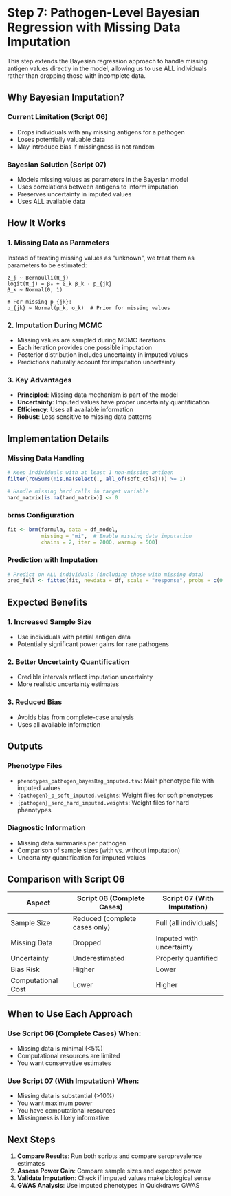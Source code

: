 # Step 7: Pathogen-Level Bayesian Regression with Missing Data Imputation

This step extends the Bayesian regression approach to handle missing antigen values directly in the model, allowing us to use ALL individuals rather than dropping those with incomplete data.

## Why Bayesian Imputation?

### Current Limitation (Script 06)
- Drops individuals with any missing antigens for a pathogen
- Loses potentially valuable data
- May introduce bias if missingness is not random

### Bayesian Solution (Script 07)
- Models missing values as parameters in the Bayesian model
- Uses correlations between antigens to inform imputation
- Preserves uncertainty in imputed values
- Uses ALL available data

## How It Works

### 1. Missing Data as Parameters
Instead of treating missing values as "unknown", we treat them as parameters to be estimated:

```
z_j ~ Bernoulli(π_j)
logit(π_j) = β₀ + Σ_k β_k · p_{jk}
β_k ~ Normal(0, 1)

# For missing p_{jk}:
p_{jk} ~ Normal(μ_k, σ_k)  # Prior for missing values
```

### 2. Imputation During MCMC
- Missing values are sampled during MCMC iterations
- Each iteration provides one possible imputation
- Posterior distribution includes uncertainty in imputed values
- Predictions naturally account for imputation uncertainty

### 3. Key Advantages
- **Principled**: Missing data mechanism is part of the model
- **Uncertainty**: Imputed values have proper uncertainty quantification
- **Efficiency**: Uses all available information
- **Robust**: Less sensitive to missing data patterns

## Implementation Details

### Missing Data Handling
```r
# Keep individuals with at least 1 non-missing antigen
filter(rowSums(!is.na(select(., all_of(soft_cols)))) >= 1)

# Handle missing hard calls in target variable
hard_matrix[is.na(hard_matrix)] <- 0
```

### brms Configuration
```r
fit <- brm(formula, data = df_model,
           missing = "mi",  # Enable missing data imputation
           chains = 2, iter = 2000, warmup = 500)
```

### Prediction with Imputation
```r
# Predict on ALL individuals (including those with missing data)
pred_full <- fitted(fit, newdata = df, scale = "response", probs = c(0.025, 0.25, 0.75, 0.975))
```

## Expected Benefits

### 1. Increased Sample Size
- Use individuals with partial antigen data
- Potentially significant power gains for rare pathogens

### 2. Better Uncertainty Quantification
- Credible intervals reflect imputation uncertainty
- More realistic uncertainty estimates

### 3. Reduced Bias
- Avoids bias from complete-case analysis
- Uses all available information

## Outputs

### Phenotype Files
- `phenotypes_pathogen_bayesReg_imputed.tsv`: Main phenotype file with imputed values
- `{pathogen}_p_soft_imputed.weights`: Weight files for soft phenotypes
- `{pathogen}_sero_hard_imputed.weights`: Weight files for hard phenotypes

### Diagnostic Information
- Missing data summaries per pathogen
- Comparison of sample sizes (with vs. without imputation)
- Uncertainty quantification for imputed values

## Comparison with Script 06

| Aspect | Script 06 (Complete Cases) | Script 07 (With Imputation) |
|--------|---------------------------|----------------------------|
| Sample Size | Reduced (complete cases only) | Full (all individuals) |
| Missing Data | Dropped | Imputed with uncertainty |
| Uncertainty | Underestimated | Properly quantified |
| Bias Risk | Higher | Lower |
| Computational Cost | Lower | Higher |

## When to Use Each Approach

### Use Script 06 (Complete Cases) When:
- Missing data is minimal (<5%)
- Computational resources are limited
- You want conservative estimates

### Use Script 07 (With Imputation) When:
- Missing data is substantial (>10%)
- You want maximum power
- You have computational resources
- Missingness is likely informative

## Next Steps

1. **Compare Results**: Run both scripts and compare seroprevalence estimates
2. **Assess Power Gain**: Compare sample sizes and expected power
3. **Validate Imputation**: Check if imputed values make biological sense
4. **GWAS Analysis**: Use imputed phenotypes in Quickdraws GWAS 